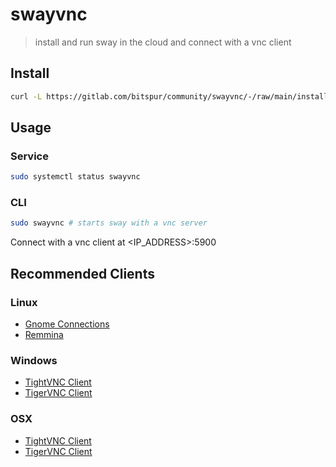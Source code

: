 # swayvnc

> install and run sway in the cloud and connect with a vnc client

## Install

```sh
curl -L https://gitlab.com/bitspur/community/swayvnc/-/raw/main/install.sh | sudo sh
```

## Usage

### Service

```sh
sudo systemctl status swayvnc
```

### CLI

```sh
sudo swayvnc # starts sway with a vnc server
```

Connect with a vnc client at <IP_ADDRESS>:5900

## Recommended Clients

### Linux

- [Gnome Connections](https://apps.gnome.org/app/org.gnome.Connections)
- [Remmina](https://remmina.org)

### Windows
- [TightVNC Client](https://www.tightvnc.com)
- [TigerVNC Client](https://tigervnc.org)

### OSX
- [TightVNC Client](https://www.tightvnc.com)
- [TigerVNC Client](https://tigervnc.org)
